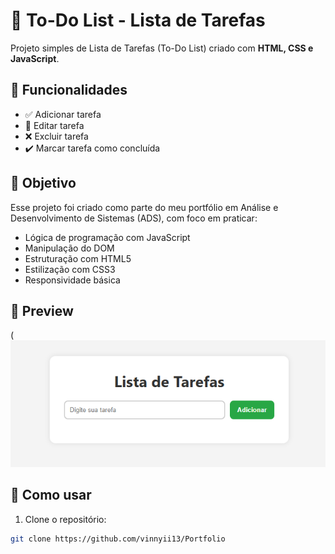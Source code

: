 # 📝 To-Do List - Lista de Tarefas

Projeto simples de Lista de Tarefas (To-Do List) criado com **HTML, CSS e JavaScript**.

## 🔧 Funcionalidades

- ✅ Adicionar tarefa
- 📝 Editar tarefa
- ❌ Excluir tarefa
- ✔️ Marcar tarefa como concluída

## 🎯 Objetivo

Esse projeto foi criado como parte do meu portfólio em Análise e Desenvolvimento de Sistemas (ADS), com foco em praticar:

- Lógica de programação com JavaScript
- Manipulação do DOM
- Estruturação com HTML5
- Estilização com CSS3
- Responsividade básica

## 📸 Preview

(![alt text](image.png)

## 🧪 Como usar

1. Clone o repositório:

```bash
git clone https://github.com/vinnyii13/Portfolio
